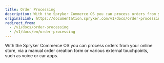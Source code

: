 ```yaml
---
title: Order Processing
description: With the Spryker Commerce OS you can process orders from your online store, via a manual order creation form or various external touchpoints.
originalLink: https://documentation.spryker.com/v1/docs/order-processing
redirect_from:
  - /v1/docs/order-processing
  - /v1/docs/en/order-processing
---
```


With the Spryker Commerce OS you can process orders from your online store, via a manual order creation form or various external touchpoints, such as voice or car apps.

 <!--
**See also:**

* Manual Order Creation
-->
